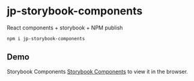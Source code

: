 # jp-storybook-components

React components + storybook + NPM publish

```
npm i jp-storybook-components
```

## Demo

Storybook Components [Storybook Components](https://japool.github.io/storybook/?path=/story/example-introduction--page) to view it in the browser.
